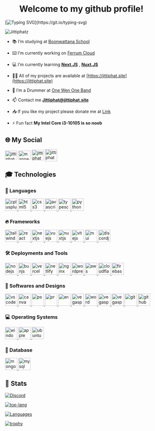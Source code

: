 <h1 align="center">Welcome to my github profile!</h1>

[![Typing SVG](https://readme-typing-svg.demolab.com?font=Prompt&pause=1000&random=false&width=435&lines=Welcome+to+my+profile+GitHub!;My+Name+is+Jittiphat+Somsai.;I+study+in+Boonwattana+School.;I+like+coding+and+playing+drums.)](https://git.io/typing-svg)

<p align="left"> <img src="https://komarev.com/ghpvc/?username=Jittiphatz&label=Profile%20views&color=0e75b6&style=flat" alt="Jittiphatz" /> </p>

- 📚 I’m studying at [Boonwattana School](https://boon.ac.th)

- ⌨️ I’m currently working on [Ferrum Cloud](https://cloud.fe-grp.com)

- 💻 I’m currently learning [**Next.JS**](https://nextjs.org/) , [**Nuxt.JS**](https://nuxt.com/)

- 👨‍💻 All of my projects are available at [https://jittiphat.site](https://jittiphat.site)

- 🥁 I’m a Drummer at [One Wen One Band](https://www.instagram.com/onewenoneband/)

- 📫 Contact me **Jittiphat@jittiphat.site**

- 📥 If you like my project please donate me at [Link](https://ezdn.app/MANNEZ)

- ⚡ Fun fact **My Intel Core i3-10105 is so noob**

## 🌐 My Social
<p align="left">
<a href="https://www.facebook.com/Jittiphatz4966" target="blank"><img align="center" src="https://go-skill-icons.vercel.app/api/icons?i=facebook" alt="jittiphatz" height="30" width="40" /></a>
<a href="https://www.instagram.com/mannez_xyz" target="blank"><img align="center" src="https://go-skill-icons.vercel.app/api/icons?i=instagram" alt="mannez_xyz" height="30" width="40" /></a>
<a href="https://www.youtube.com/@mannez_dev" target="blank"><img align="center" src="https://go-skill-icons.vercel.app/api/icons?i=youtube" alt="jittiphatz" height="35" width="40" /></a>
<a href="https://discord.com/users/776836808259534878" target="blank"><img align="center" src="https://skillicons.dev/icons?i=discord" alt="jittiphatz" height="40" width="40" /></a>
</p>

## 🎓 Technologies

<h3 align="left">💠 Languages</h3>
<a href="https://www.w3schools.com/cs/" target="_blank" rel="noreferrer"> 
  <img src="https://skillicons.dev/icons?i=cpp" alt="cplusplus" width="40" height="40"/> 
</a>
<a href="https://www.w3.org/html/" target="_blank" rel="noreferrer"> 
  <img src="https://skillicons.dev/icons?i=html" alt="html5" width="40" height="40"/> 
</a>
<a href="https://www.w3schools.com/css/" target="_blank" rel="noreferrer"> 
  <img src="https://skillicons.dev/icons?i=css" alt="css3" width="40" height="40"/> 
</a>
<a href="https://developer.mozilla.org/en-US/docs/Web/JavaScript" target="_blank" rel="noreferrer"> 
  <img src="https://skillicons.dev/icons?i=javascript" alt="javascript" width="40" height="40"/> 
</a>
<a href="https://www.typescriptlang.org/" target="_blank" rel="noreferrer"> 
  <img src="https://skillicons.dev/icons?i=typescript" alt="typescript" width="40" height="40"/> 
</a>
<a href="https://www.python.org/" target="_blank" rel="noreferrer"> 
  <img src="https://skillicons.dev/icons?i=python" alt="python" width="40" height="40"/> 
</a>

<h3 align="left">🔥 Frameworks</h3>
<a href="https://tailwindcss.com/" target="_blank" rel="noreferrer"> 
  <img src="https://skillicons.dev/icons?i=tailwind" alt="tailwindcss" width="40" height="40"/> 
</a>
<a href="https://reactjs.org/" target="_blank" rel="noreferrer"> 
  <img src="https://skillicons.dev/icons?i=react" alt="react" width="40" height="40"/> 
</a>
<a href="https://nextjs.org/" target="_blank" rel="noreferrer"> 
  <img src="https://skillicons.dev/icons?i=nextjs" alt="nextjs" width="40" height="40"/> 
</a>
<a href="https://vuejs.org/" target="_blank" rel="noreferrer"> 
  <img src="https://skillicons.dev/icons?i=vuejs" alt="vuejs" width="40" height="40"/> 
</a>
<a href="https://nuxt.com/" target="_blank" rel="noreferrer"> 
  <img src="https://skillicons.dev/icons?i=nuxtjs" alt="nuxtjs" width="40" height="40"/> 
</a>
<a href="https://vitejs.dev/" target="_blank" rel="noreferrer"> 
  <img src="https://skillicons.dev/icons?i=vite" alt="vitejs" width="40" height="40"/> 
</a>
<a href="https://mui.com/" target="_blank" rel="noreferrer"> 
  <img src="https://go-skill-icons.vercel.app/api/icons?i=materialui" alt="mui" width="40" height="40"/> 
</a>
<a href="https://discord.js.org/" target="_blank" rel="noreferrer"> 
  <img src="https://skillicons.dev/icons?i=discordjs" alt="discordjs" width="40" height="40"/> 
</a>

<h3 align="left">🛠 Deployments and Tools</h3>
<a href="https://nodejs.org" target="_blank" rel="noreferrer"> 
  <img src="https://skillicons.dev/icons?i=nodejs" alt="nodejs" width="40" height="40"/> 
</a>
<a href="https://bun.sh/" target="_blank" rel="noreferrer"> 
  <img src="https://skillicons.dev/icons?i=bun" alt="bunjs" width="40" height="40"/> 
</a>
<a href="https://vercel.com/" target="_blank" rel="noreferrer"> 
  <img src="https://skillicons.dev/icons?i=vercel" alt="vercel" width="40" height="40"/> 
</a>
<a href="https://www.netlify.com/" target="_blank" rel="noreferrer"> 
  <img src="https://skillicons.dev/icons?i=netlify" alt="netlify" width="40" height="40"/> 
</a>
<a href="https://www.nginx.com/" target="_blank" rel="noreferrer"> 
  <img src="https://skillicons.dev/icons?i=nginx" alt="nginx" width="40" height="40"/> 
</a>
<a href="https://wordpress.com/" target="_blank" rel="noreferrer"> 
  <img src="https://skillicons.dev/icons?i=wordpress" alt="wordpress" width="40" height="40"/> 
</a>
<a href="https://aws.amazon.com" target="_blank" rel="noreferrer"> 
  <img src="https://skillicons.dev/icons?i=aws" alt="aws" width="40" height="40"/>
</a>
<a href="https://www.cloudflare.com/" target="_blank" rel="noreferrer"> 
  <img src="https://skillicons.dev/icons?i=cloudflare" alt="cloudflare" width="40" height="40"/> 
</a>
<a href="https://firebase.google.com/" target="_blank" rel="noreferrer"> 
  <img src="https://skillicons.dev/icons?i=firebase" alt="firebase" width="40" height="40"/> 
</a>

<h3 align="left">🎈 Softwares and Designs</h3>
<a href="https://code.visualstudio.com/" target="_blank" rel="noreferrer"> 
  <img src="https://skillicons.dev/icons?i=vscode" alt="vscode" width="40" height="40"/> 
</a>
<a href="https://www.canva.com/" target="_blank" rel="noreferrer"> 
  <img src="https://go-skill-icons.vercel.app/api/icons?i=canva" alt="canva" width="40" height="40"/> 
</a>
<a href="https://www.adobe.com/products/photoshop.html" target="_blank" rel="noreferrer"> 
  <img src="https://skillicons.dev/icons?i=ps" alt="ps" width="40" height="40"/> 
</a>
<a href="https://www.adobe.com/products/premiere.html" target="_blank" rel="noreferrer"> 
  <img src="https://skillicons.dev/icons?i=pr" alt="pr" width="40" height="40"/> 
</a>
<a href="https://www.adobe.com/products/animate.html" target="_blank" rel="noreferrer"> 
  <img src="https://go-skill-icons.vercel.app/api/icons?i=animate" alt="an" width="40" height="40"/> 
</a>
<a href="https://www.vegascreativesoftware.com/" target="_blank" rel="noreferrer"> 
  <img src="https://go-skill-icons.vercel.app/api/icons?i=vegaspro" alt="vegaspro" width="40" height="40"/> 
</a>
<a href="https://www.microsoft.com/microsoft-365/word" target="_blank" rel="noreferrer"> 
  <img src="https://go-skill-icons.vercel.app/api/icons?i=word" alt="word" width="40" height="40"/> 
</a>
<a href="https://www.microsoft.com/microsoft-365/powerpoint" target="_blank" rel="noreferrer"> 
  <img src="https://go-skill-icons.vercel.app/api/icons?i=powerpoint" alt="vegaspro" width="40" height="40"/> 
</a>
<a href="https://www.microsoft.com/microsoft-365/excel" target="_blank" rel="noreferrer"> 
  <img src="https://go-skill-icons.vercel.app/api/icons?i=excel" alt="vegaspro" width="40" height="40"/> 
</a>
<a href="https://git-scm.com/" target="_blank" rel="noreferrer"> 
  <img src="https://skillicons.dev/icons?i=git" alt="git" width="40" height="40"/> 
</a>
<a href="https://www.github.com/" target="_blank" rel="noreferrer"> 
  <img src="https://skillicons.dev/icons?i=github" alt="github" width="40" height="40"/> 
</a>


<h3 align="left">💻 Operating Systems</h3>
<a href="https://www.microsoft.com/en-us/windows/" target="_blank" rel="noreferrer"> 
  <img src="https://skillicons.dev/icons?i=windows" alt="windows" width="40" height="40"/> 
</a>
<a href="https://www.apple.com/macos" target="_blank" rel="noreferrer"> 
  <img src="https://skillicons.dev/icons?i=apple" alt="apple" width="40" height="40"/> 
</a>
<a href="https://ubuntu.com/" target="_blank" rel="noreferrer"> 
  <img src="https://skillicons.dev/icons?i=ubuntu" alt="ubuntu" width="40" height="40"/> 
</a>

<h3 align="left">💾 Database</h3>
<a href="https://www.mongodb.com/" target="_blank" rel="noreferrer"> 
  <img src="https://skillicons.dev/icons?i=mongodb" alt="mongodb" width="40" height="40"/> 
</a>
<a href="https://www.mysql.com/" target="_blank" rel="noreferrer"> 
  <img src="https://skillicons.dev/icons?i=mysql" alt="mysql" width="40" height="40"/> 
</a>

## 💫 Stats
[![Discord](https://lanyard.cnrad.dev/api/776836808259534878)](http://discord.com/users/776836808259534878)

[![top-lang](https://github-readme-stats.vercel.app/api?username=Jittiphatz&show_icons=true&theme=dracula&include_all_commits=true&count_private=true)](https://github.com/Jittiphatz)

[![Languages](https://github-readme-stats.vercel.app/api/top-langs/?username=Jittiphatz&layout=compact)](https://github.com/Jittiphatz)

[![trophy](https://github-profile-trophy.vercel.app/?username=Jittiphatz)](https://github.com/Jittiphatz)
